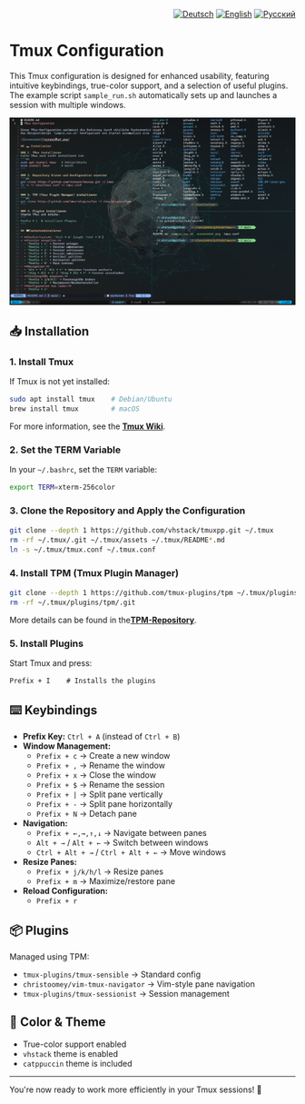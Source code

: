 <p align="right">
  <a href="README.md"><img src="https://flagcdn.com/16x12/de.png" alt="Deutsch" title="Zur deutschen Version wechseln" /></a>  
  <a href="README.en.md"><img src="https://flagcdn.com/16x12/gb.png" alt="English" title="Switch to English" /></a>  
  <a href="README.ru.md"><img src="https://flagcdn.com/16x12/ru.png" alt="Русский" title="Переключиться на русскую версию" /></a>
</p>

# Tmux Configuration

This Tmux configuration is designed for enhanced usability, featuring intuitive keybindings, true-color support, 
and a selection of useful plugins.
The example script `sample_run.sh` automatically sets up and launches a session with multiple windows.  

![Screenshot](assets/screenshot.png)

## 📥 Installation

### 1. Install Tmux

If Tmux is not yet installed:

```bash
sudo apt install tmux    # Debian/Ubuntu
brew install tmux        # macOS
```
For more information, see the [**Tmux Wiki**](https://github.com/tmux/tmux/wiki).

### 2. Set the TERM Variable

In your `~/.bashrc`, set the `TERM` variable:

```bash
export TERM=xterm-256color
```

### 3. Clone the Repository and Apply the Configuration

```bash
git clone --depth 1 https://github.com/vhstack/tmuxpp.git ~/.tmux
rm -rf ~/.tmux/.git ~/.tmux/assets ~/.tmux/README*.md
ln -s ~/.tmux/tmux.conf ~/.tmux.conf
```

### 4. Install TPM (Tmux Plugin Manager)

```bash
git clone --depth 1 https://github.com/tmux-plugins/tpm ~/.tmux/plugins/tpm
rm -rf ~/.tmux/plugins/tpm/.git
```
More details can be found in the[**TPM-Repository**](https://github.com/tmux-plugins/tpm).

### 5. Install Plugins

Start Tmux and press:

```tmux
Prefix + I    # Installs the plugins
```

## ⌨️ Keybindings

- **Prefix Key:** `Ctrl + A` (instead of `Ctrl + B`)
- **Window Management:**
  - `Prefix + c` → Create a new window
  - `Prefix + ,` → Rename the window
  - `Prefix + x` → Close the window
  - `Prefix + $` → Rename the session
  - `Prefix + |` → Split pane vertically
  - `Prefix + -` → Split pane horizontally
  - `Prefix + N` → Detach pane
- **Navigation:**
  - `Prefix + ←,→,↑,↓` → Navigate between panes
  - `Alt + →` / `Alt + ←` → Switch between windows
  - `Ctrl + Alt + →` / `Ctrl + Alt + ←` → Move windows
- **Resize Panes:**
  - `Prefix + j/k/h/l` → Resize panes
  - `Prefix + m` → Maximize/restore pane
- **Reload Configuration:**
  - `Prefix + r`

## 📦 Plugins

Managed using TPM:

- `tmux-plugins/tmux-sensible` → Standard config
- `christoomey/vim-tmux-navigator` → Vim-style pane navigation
- `tmux-plugins/tmux-sessionist` → Session management

## 🎨 Color & Theme

- True-color support enabled
- `vhstack` theme is enabled
- `catppuccin` theme is included

---

You're now ready to work more efficiently in your Tmux sessions! 🚀
